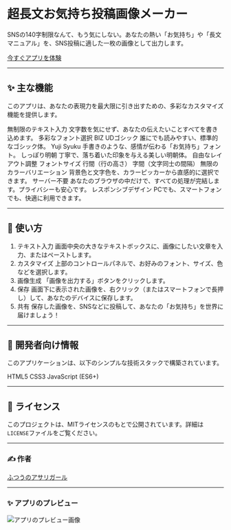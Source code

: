 # 超長文お気持ち投稿画像メーカー

SNSの140字制限なんて、もう気にしない。あなたの熱い「お気持ち」や「長文マニュアル」を、SNS投稿に適した一枚の画像として出力します。

[今すぐアプリを体験](https://asarigirl.github.io/long-text-image-maker/)

---

## ✨ 主な機能

このアプリは、あなたの表現力を最大限に引き出すための、多彩なカスタマイズ機能を提供します。

   無制限のテキスト入力 文字数を気にせず、あなたの伝えたいことすべてを書き込めます。
   多彩なフォント選択
       BIZ UDゴシック 誰にでも読みやすい、標準的なゴシック体。
       Yuji Syuku 手書きのような、感情が伝わる「お気持ち」フォント。
       しっぽり明朝 丁寧で、落ち着いた印象を与える美しい明朝体。
   自由なレイアウト調整
       フォントサイズ
       行間（行の高さ）
       字間（文字同士の間隔）
   無限のカラーバリエーション
       背景色と文字色を、カラーピッカーから直感的に選択できます。
   サーバー不要 あなたのブラウザの中だけで、すべての処理が完結します。プライバシーも安心です。
   レスポンシブデザイン PCでも、スマートフォンでも、快適に利用できます。

---

## 🚀 使い方

1.  テキスト入力 画面中央の大きなテキストボックスに、画像にしたい文章を入力、またはペーストします。
2.  カスタマイズ 上部のコントロールパネルで、お好みのフォント、サイズ、色などを選択します。
3.  画像生成 「画像を出力する」ボタンをクリックします。
4.  保存 画面下に表示された画像を、右クリック（またはスマートフォンで長押し）して、あなたのデバイスに保存します。
5.  共有 保存した画像を、SNSなどに投稿して、あなたの「お気持ち」を世界に届けましょう！

---

## 🔧 開発者向け情報

このアプリケーションは、以下のシンプルな技術スタックで構築されています。

   HTML5
   CSS3
   JavaScript (ES6+)

---

## 📝 ライセンス

このプロジェクトは、MITライセンスのもとで公開されています。詳細は`LICENSE`ファイルをご覧ください。

---

### ✍️ 作者

[ふつうのアサリガール](https://x.com/asari_girl)

---

### ✨ アプリのプレビュー

![アプリのプレビュー画像](https://github.com/user-attachments/assets/d72fa340-8781-40c8-86b6-7e670b1b1f46)